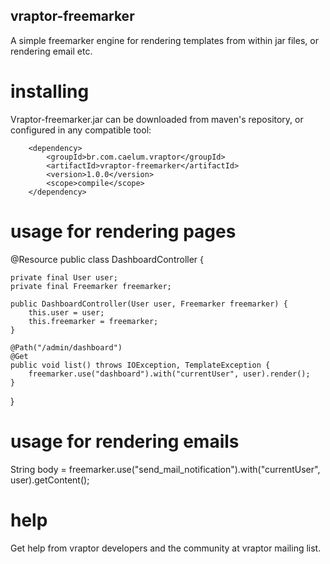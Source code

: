 ## vraptor-freemarker

A simple freemarker engine for rendering templates from within jar files, or rendering email etc.

# installing

Vraptor-freemarker.jar can be downloaded from maven's repository, or configured in any compatible tool:

		<dependency>
			<groupId>br.com.caelum.vraptor</groupId>
			<artifactId>vraptor-freemarker</artifactId>
			<version>1.0.0</version>
			<scope>compile</scope>
		</dependency>


# usage for rendering pages

@Resource
public class DashboardController {

	private final User user;
	private final Freemarker freemarker;

	public DashboardController(User user, Freemarker freemarker) {
		this.user = user;
		this.freemarker = freemarker;
	}
	
	@Path("/admin/dashboard")
	@Get
	public void list() throws IOException, TemplateException {
		freemarker.use("dashboard").with("currentUser", user).render();
	}
	
}

# usage for rendering emails

String body = freemarker.use("send_mail_notification").with("currentUser", user).getContent();

# help

Get help from vraptor developers and the community at vraptor mailing list.

